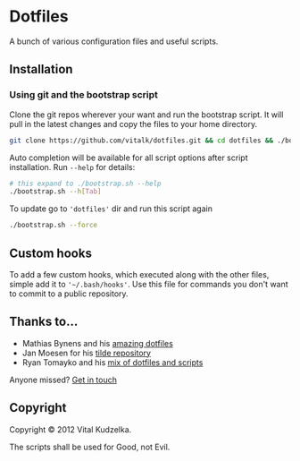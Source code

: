 # Dotfiles

A bunch of various configuration files and useful scripts.

## Installation

### Using git and the bootstrap script

Clone the git repos wherever your want and run the bootstrap script. It will
pull in the latest changes and copy the files to your home directory.

```bash
git clone https://github.com/vitalk/dotfiles.git && cd dotfiles && ./bootstrap.sh
```

Auto completion will be available for all script options after script
installation. Run `--help` for details:

```bash
# this expand to ./bootstrap.sh --help
./bootstrap.sh --h[Tab]
```

To update go to `'dotfiles'` dir and run this script again

```bash
./bootstrap.sh --force
```

## Custom hooks

To add a few custom hooks, which executed along with the other files, simple
add it to `'~/.bash/hooks'`. Use this file for commands you don't want to
commit to a public repository.

## Thanks to…

* Mathias Bynens and his [amazing dotfiles](https://github.com/mathiasbynens/dotfiles)
* Jan Moesen for his [tilde repository](https://github.com/janmoesen/tilde)
* Ryan Tomayko and his [mix of dotfiles and scripts](https://github.com/rtomayko/dotfiles)

Anyone missed? [Get in touch](mailto:vital.kudzelka@gmail.com)

## Copyright

Copyright © 2012 Vital Kudzelka.

The scripts shall be used for Good, not Evil.
